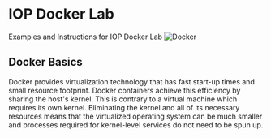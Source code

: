 # IOP Docker Lab
Examples and Instructions for IOP Docker Lab
![Docker](https://securityledger.com/wp-content/uploads/2015/05/docker-1024x347.png)

## Docker Basics
Docker provides virtualization technology that has fast start-up times and small resource footprint. Docker containers achieve this efficiency by sharing the host's kernel. This is contrary to a virtual machine which requires its own kernel. Eliminating the kernel and all of its necessary resources means that the virtualized operating system can be much smaller and processes required for kernel-level services do not need to be spun up.

<div style="text-align:center"><img src='https://image.slidesharecdn.com/developerweek2015-docker-tutorial-150209173058-conversion-gate02/95/developerweek-2015-a-practical-introduction-to-docker-6-638.jpg?cb=1423503745></div>

### Docker Images and Containers.
+ Docker Images are used to create Containers based on the specification within the image
+ Containers run your applications, act as your web server, your database server, etc

### Dockerfile
Images are built using a `Dockerfile` which is a plain text file that specifies to Docker what the image should consist of, such as:
+ The base operating system, i.e. `debian:jessie` or `microsoft\nanoserver`
+ Bootstrap commands executed when the container start up, such as installing an apache web server, installing php, enabling Windows features, and much more
+ Ports to be exposed, for example you might want port 80 exposed for any containers acting as a webserver

### Docker Compose
Docker Compose is a tool that can be used to generate a full stack of containers using a single `docker-compose.yml` file that defines your stack. For example, you may have a Dockerfile for an Apache webserver and another Dockerfile for a PHP web application. You can use Docker Compose to create both containers at once, as well as tying together any dependencies and resources that each might need.

## Install Docker Toolbox for Windows
Download and install [Docker Toolbox](https://github.com/docker/toolbox/releases/download/v1.12.5/DockerToolbox-1.12.5.exe). If there are any issues during installation, see [the installation guide](https://docs.docker.com/toolbox/toolbox_install_windows/#step-2-install-docker-toolbox).

Once installed, you should have "Docker Quickstart" available on your desktop. Open this to generate a virtual machine called "default" (aka docker-machine).

Once the "default" docker-machine has been created, you can use it at any point from Docker Quickstart, CMD, or PowerShell.

## Docker Toolbox Basics
Docker Toolbox can be used on older flavors of Windows and uses VirtualBox to create Linux-based Virtual Machines (aka docker-machine) to run Docker Linux Containers. If you have Windows 10 Pro (or higher), you have access to "Docker for Windows" which runs natively without the need for a VM, and can run both Linux Containers and Windows Containers.

+ To use your Docker Toolbox environment in CMD or PowerShell, open a shell window and use "docker-machine env <name-of-VM>". For example, "docker-machine env default" will setup the "default" docker-machine environment in this shell window.

+ Once your environment is setup, you can access docker commands such as "docker images", "docker ps" etc.

+ To get the IP for your docker-machine, use "docker-machine ip <name-of-VM>".

## Common Docker Commands
### Managing Images
+ To **get a list of images** use `docker images`
+ To **pull an image** from DockerHub use `docker pull <user-name>\<image-name>:<tag-name>`
+ To **build an image** use `docker build -t <image-name> .` within a directory with a Dockerfile
+ To **push an image** to DockerHub use `docker push <user-name>\<image-name>:<tag-name>`
+ To **remove an image** from your machine use `docker rmi <image-name>`

### Managing Containers
+ To **create a container** use `docker run --name <container-name> <image-name>`
+ To **view a list of running containers** use `docker ps`
+ To **view a list of running and stopped containers** use `docker ps -a`
+ To **stop a running container** use `docker stop <container-name>`
+ To **start a stopped container** use `docker start <container-name>`
+ To **remove a stopped container** use `docker rm <container-name>`
+ To **remove a running container** use `docker rm <container-name> -f`
+ To **remove all containers** use `powershell docker rm $(docker ps -a -q) -f`

### Interacting with Containers
+ To **execute a command on a running container** use `docker exec <container-name> <command>`
+ To **enter a running a container with bash** use `docker exec -it <container-name> bash`
